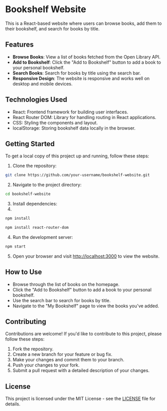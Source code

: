 # Bookshelf Website

This is a React-based website where users can browse books, add them to their bookshelf, and search for books by title.

## Features

- **Browse Books**: View a list of books fetched from the Open Library API.
- **Add to Bookshelf**: Click the "Add to Bookshelf" button to add a book to your personal bookshelf.
- **Search Books**: Search for books by title using the search bar.
- **Responsive Design**: The website is responsive and works well on desktop and mobile devices.

## Technologies Used

- React: Frontend framework for building user interfaces.
- React Router DOM: Library for handling routing in React applications.
- CSS: Styling the components and layout.
- localStorage: Storing bookshelf data locally in the browser.

## Getting Started

To get a local copy of this project up and running, follow these steps:

1. Clone the repository:

```bash
git clone https://github.com/your-username/bookshelf-website.git
```

2. Navigate to the project directory:

```bash
cd bookshelf-website
```

3. Install dependencies:
4. 
```bash
npm install
```

```bash
npm install react-router-dom
```

4. Run the development server:

```bash
npm start
```

5. Open your browser and visit [http://localhost:3000](http://localhost:3000) to view the website.

## How to Use

- Browse through the list of books on the homepage.
- Click the "Add to Bookshelf" button to add a book to your personal bookshelf.
- Use the search bar to search for books by title.
- Navigate to the "My Bookshelf" page to view the books you've added.

## Contributing

Contributions are welcome! If you'd like to contribute to this project, please follow these steps:

1. Fork the repository.
2. Create a new branch for your feature or bug fix.
3. Make your changes and commit them to your branch.
4. Push your changes to your fork.
5. Submit a pull request with a detailed description of your changes.

## License

This project is licensed under the MIT License - see the [LICENSE](LICENSE) file for details.
